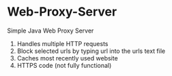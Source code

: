 # Web-Proxy-Server
Simple Java Web Proxy Server
1. Handles multiple HTTP requests
2. Block selected urls by typing url into the urls text file
3. Caches most recently used website
4. HTTPS code (not fully functional)